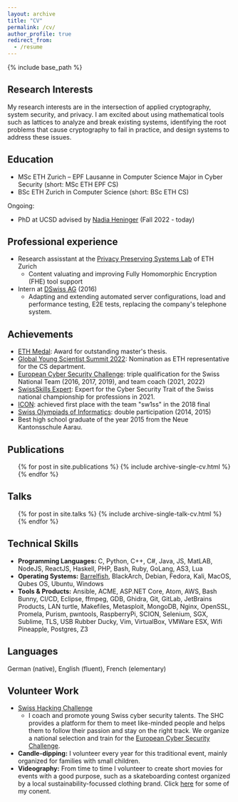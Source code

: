 ```yaml
---
layout: archive
title: "CV"
permalink: /cv/
author_profile: true
redirect_from:
  - /resume
---
```


{% include base_path %}

## Research Interests
My research interests are in the intersection of applied cryptography, system security, and privacy. I am excited about using mathematical tools such as lattices to analyze and break existing systems, identifying the root problems that cause cryptography to fail in practice, and design systems to address these issues.

## Education
- MSc ETH Zurich &ndash; EPF Lausanne in Computer Science Major in Cyber Security (short: MSc ETH EPF CS)
- BSc ETH Zurich in Computer Science (short: BSc ETH CS)

Ongoing:
- PhD at UCSD advised by [Nadia Heninger](https://cseweb.ucsd.edu/~nadiah/) (Fall 2022 - today)

## Professional experience
- Research assisstant at the [Privacy Preserving Systems Lab](https://pps-lab.com/) of ETH Zurich
  - Content valuating and improving Fully Homomorphic Encryption (FHE) tool support
- Intern at [DSwiss AG](https://www.securesafe.com/en/business/overview) (2016)
  - Adapting and extending automated server configurations, load and performance testing, E2E tests, replacing the company's telephone system.

## Achievements
- [ETH Medal](https://ethz.ch/en/the-eth-zurich/education/awards/eth-medal/outstanding-master-theses.html): Award for outstanding master's thesis.
- [Global Young Scientist Summit 2022](https://www.nrf.gov.sg/gyss/home): Nomination as ETH representative for the CS department.
- [European Cyber Security Challenge](https://europeancybersecuritychallenge.eu/): triple qualification for the Swiss National Team (2016, 2017, 2019), and team coach (2021, 2022)
- [SwissSkills Expert](https://www.swiss-skills.ch/de): Expert for the Cyber Security Trait of the Swiss national championship for professions in 2021.
- [ICON](https://icon.ngo/challenge-ctf/): achieved first place with the team "sw1ss" in the 2018 final
- [Swiss Olympiads of Informatics](https://soi.ch/): double participation (2014, 2015)
- Best high school graduate of the year 2015 from the Neue Kantonsschule Aarau.

## Publications
  <ul>{% for post in site.publications %}
    {% include archive-single-cv.html %}
  {% endfor %}</ul>

## Talks
  <ul>{% for post in site.talks %}
    {% include archive-single-talk-cv.html %}
  {% endfor %}</ul>

## Technical Skills
- **Programming Languages:** C, Python, C++, C#, Java, JS, MatLAB, NodeJS, ReactJS, Haskell, PHP, Bash, Ruby, GoLang, AS3, Lua
- **Operating Systems:** [Barrelfish](http://www.barrelfish.org/), BlackArch, Debian, Fedora, Kali, MacOS, Qubes OS, Ubuntu, Windows
- **Tools & Products:** Ansible, ACME, ASP.NET Core, Atom, AWS, Bash Bunny, CI/CD, Eclipse, ffmpeg, GDB, Ghidra, Git, GitLab, JetBrains Products, LAN turtle, Makefiles, Metasploit, MongoDB, Nginx, OpenSSL, Promela, Purism, pwntools, RaspberryPi, SCION, Selenium, SGX, Sublime, TLS, USB Rubber Ducky, Vim, VirtualBox, VMWare ESX, Wifi Pineapple, Postgres, Z3

## Languages
German (native), English (fluent), French (elementary)

## Volunteer Work
- [Swiss Hacking Challenge](https://www.swiss-hacking-challenge.ch/)
  - I coach and promote young Swiss cyber security talents. The SHC provides a platform for them to meet like-minded people and helps them to follow their passion and stay on the right track. We organize a national selection and train for the [European Cyber Security Challenge](https://europeancybersecuritychallenge.eu/).
- **Candle-dipping:** I volunteer every year for this traditional event, mainly organized for families with small children.
- **Videography:** From time to time I volunteer to create short movies for events with a good purpose, such as a skateboarding contest organized by a local sustainability-focussed	clothing brand. Click [here](https://www.mirohaller.ch) for some of my conent.
